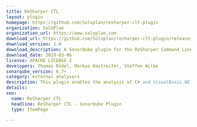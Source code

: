 ```yaml
---
title: ReSharper CTL
layout: plugin
homepage: https://github.com/Soloplan/resharper-clt-plugin
organization: SoloPlan
organization_url: https://www.soloplan.com
download_url: https://github.com/Soloplan/resharper-clt-plugin/releases
download_version: 1.0
download_description: A SonarQube plugin for the ReSharper Command Line Tools.
download_date: 2019-03-06
license: APACHE LICENSE 2
developers: Thomas Rödel, Markus Hastreiter, Steffen Wilke
sonarqube_version: 6.7+
category: external analysers
description: This plugin enables the analysis of C# and VisualBasic.NET source files contained in .NET projects using the output of the InspectCode JetBrains ReSharper Command Line Tool.
details:  
seo: 
  name: ReSharper CTL
  headline: ReSharper CTL - SonarQube Plugin
  type: ItemPage

---
```

